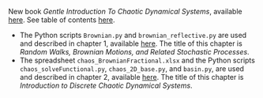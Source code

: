 New book <em>Gentle Introduction To Chaotic Dynamical Systems</em>, available <a href="https://mltechniques.com/product/ebook-gentle-introduction-to-chaotic-dynamical-systems/">here</a>. See table of contents <a href="https://github.com/VincentGranville/Stochastic-Processes/blob/master/BookChaos-TOC.pdf">here</a>. 
<ul>
  <li> The Python scripts <code>Brownian.py</code> and <code>brownian_reflective.py</code> are used and described in chapter 1, available <a href="https://mltechniques.com/2023/02/11/random-walks-brownian-motions-and-related-stochastic-processes/">here</a>. The title of this chapter is <em>Random Walks, Brownian Motions, and Related Stochastic Processes</em>. 
  <li> The spreadsheet <code>chaos_BrownianFractional.xlsx</code> and the Python scripts <code>chaos_solveFunctional.py</code>, <code>chaos_2D_base.py</code>, and <code>basin.py</code>, are used and described in chapter 2, available <a href="https://mltechniques.com/2023/02/21/introduction-to-discrete-chaotic-dynamical-systems/">here</a>. The title of this chapter is <em>Introduction to Discrete Chaotic Dynamical Systems</em>. 
</ul>

